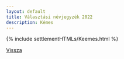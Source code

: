 ```yaml
---
layout: default
title: Választási névjegyzék 2022
description: Kémes
---
```


{% include settlementHTMLs/Keemes.html %}

[Vissza](../)